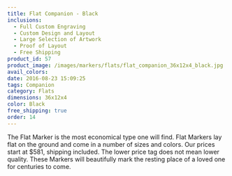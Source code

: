 ```yaml
---
title: Flat Companion - Black
inclusions:
  - Full Custom Engraving
  - Custom Design and Layout
  - Large Selection of Artwork
  - Proof of Layout
  - Free Shipping
product_id: 57
product_image: /images/markers/flats/flat_companion_36x12x4_black.jpg
avail_colors: 
date: 2016-08-23 15:09:25
tags: Companion
category: Flats
dimensions: 36x12x4
color: Black
free_shipping: true
order: 14
---
```

The Flat Marker is the most economical type one will find. Flat Markers lay flat on the ground and come in a number of sizes and colors. Our prices start at $581, shipping included. The lower price tag does not mean lower quality. These Markers will beautifully mark the resting place of a loved one for centuries to come.